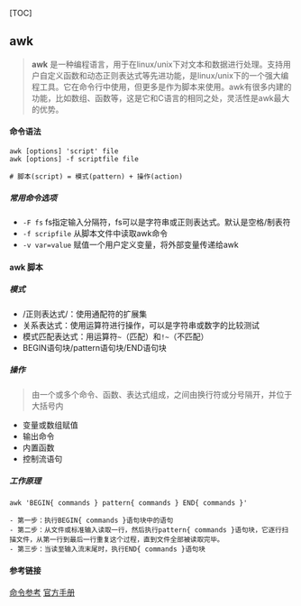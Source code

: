 [TOC]

## awk

> **awk** 是一种编程语言，用于在linux/unix下对文本和数据进行处理。支持用户自定义函数和动态正则表达式等先进功能，是linux/unix下的一个强大编程工具。它在命令行中使用，但更多是作为脚本来使用。awk有很多内建的功能，比如数组、函数等，这是它和C语言的相同之处，灵活性是awk最大的优势。



#### 命令语法

```shell
awk [options] 'script' file
awk [options] -f scriptfile file

# 脚本(script) = 模式(pattern) + 操作(action)
```

##### 常用命令选项

- `-F fs`  fs指定输入分隔符，fs可以是字符串或正则表达式。默认是空格/制表符
- `-f scripfile`  从脚本文件中读取awk命令
- `-v var=value`  赋值一个用户定义变量，将外部变量传递给awk



#### awk 脚本

##### 模式

- /正则表达式/：使用通配符的扩展集
- 关系表达式：使用运算符进行操作，可以是字符串或数字的比较测试
- 模式匹配表达式：用运算符`~`（匹配）和`!~`（不匹配）
- BEGIN语句块/pattern语句块/END语句块

#####  操作

> 由一个或多个命令、函数、表达式组成，之间由换行符或分号隔开，并位于大括号内

- 变量或数组赋值
- 输出命令
- 内置函数
- 控制流语句

##### 工作原理

```shell
awk 'BEGIN{ commands } pattern{ commands } END{ commands }'

- 第一步：执行BEGIN{ commands }语句块中的语句
- 第二步：从文件或标准输入读取一行，然后执行pattern{ commands }语句块，它逐行扫描文件，从第一行到最后一行重复这个过程，直到文件全部被读取完毕。
- 第三步：当读至输入流末尾时，执行END{ commands }语句块
```















#### 参考链接

[命令参考](https://wangchujiang.com/linux-command/c/awk.html)
[官方手册](https://www.gnu.org/software/gawk/manual/gawk.html)

